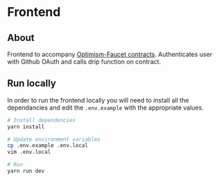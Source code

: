# Frontend

## About

Frontend to accompany [Optimism-Faucet contracts](https://github.com/tonykogias/optimism-faucet/tree/master/contracts). Authenticates user with Github OAuth and calls drip function on contract.

## Run locally

In order to run the frontend locally you will need to install all the dependancies and edit the `.env.example` with the appropriate values.

```bash
# Install dependencies
yarn install

# Update environment variables
cp .env.example .env.local
vim .env.local

# Run
yarn run dev
```